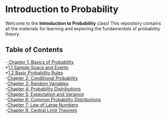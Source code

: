 # Introduction to Probability

Welcome to the **Introduction to Probability** class! This repository contains all the materials for learning and exploring the fundamentals of probability theory.

## Table of Contents

-[ Chapter 1: Basics of Probability](#chapter-1-basics-of-probability) <br>
    *[1.1 Sample Space and Events](#sample-space-and-events)  
    *[1.2 Basic Probability Rules](#basic-probability-rules)    
-[Chapter 2: Conditional Probability](#chapter-2-conditional-probability)  
-[Chapter 3: Random Variables](#chapter-3-random-variables)  
-[Chapter 4: Probability Distributions](#chapter-4-probability-distributions)  
-[Chapter 5: Expectation and Variance](#chapter-5-expectation-and-variance)  
-[Chapter 6: Common Probability Distributions](#chapter-6-common-probability-distributions)  
-[Chapter 7: Law of Large Numbers](#chapter-7-law-of-large-numbers)  
-[Chapter 8: Central Limit Theorem](#chapter-8-central-limit-theorem)
